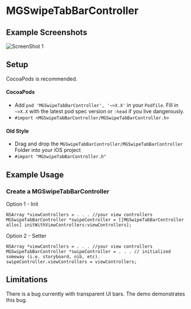 # MGSwipeTabBarController

## Example Screenshots
![ScreenShot 1](https://raw.githubusercontent.com/mglagola/MGSwipeTabBarController/2.0/Screenshots/screen-combined.png)

## Setup
CocoaPods is recommended.
#### CocoaPods 
- Add `pod 'MGSwipeTabBarController', '~>X.X'` in your `Podfile`.  Fill in `~>X.X` with the latest pod spec version or `:head` if you live dangerously.
- `#import <MGSwipeTabBarController/MGSwipeTabBarController.h>`

#### Old Style
- Drag and drop the `MGSwipeTabBarController/MGSwipeTabBarController` Folder into your iOS project
- `#import "MGSwipeTabBarController.h"`


## Example Usage

### Create a MGSwipeTabBarController
Option 1 - Init
```objc
NSArray *viewControllers = . . . //your view controllers
MGSwipeTabBarController *swipeController = [[MGSwipeTabBarController alloc] initWithViewControllers:viewControllers]; 
```

Option 2 - Setter
```objc
NSArray *viewControllers = . . . //your view controllers
MGSwipeTabBarController *swipeController = . . . // initialized someway (i.e. storyboard, nib, etc).
swipeController.viewControllers = viewControllers;
```


## Limitations
There is a bug currently with transparent UI bars. The demo demonstrates this bug. 